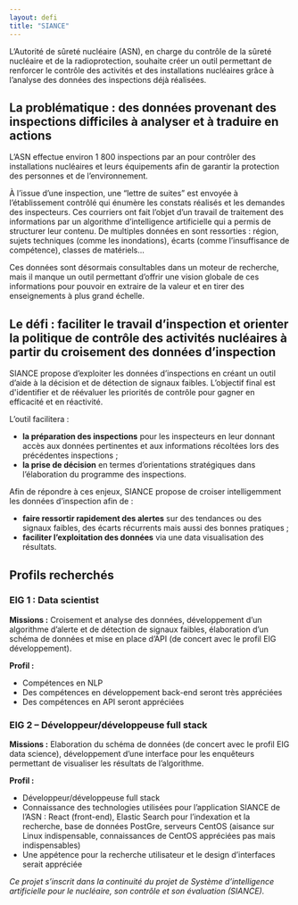 ```yaml
---
layout: defi
title: "SIANCE"
---
```

L’Autorité de sûreté nucléaire (ASN), en charge du contrôle de la sûreté nucléaire et de la radioprotection, souhaite créer un outil permettant de renforcer le contrôle des activités et des installations nucléaires grâce à l’analyse des données des inspections déjà réalisées. 

## La problématique : des données provenant des inspections difficiles à analyser et à traduire en actions
L’ASN effectue environ 1 800 inspections par an pour contrôler des installations nucléaires et leurs équipements afin de garantir la protection des personnes et de l’environnement. 

À l’issue d’une inspection, une “lettre de suites” est envoyée à l’établissement contrôlé qui énumère les constats réalisés et les demandes des inspecteurs. Ces courriers ont fait l’objet d’un travail de traitement des informations par un algorithme d’intelligence artificielle qui a permis de structurer leur contenu. De multiples données en sont ressorties : région, sujets techniques (comme les inondations), écarts (comme l’insuffisance de compétence), classes de matériels... 

Ces données sont désormais consultables dans un moteur de recherche, mais il manque un outil permettant d’offrir une vision globale de ces informations pour pouvoir en extraire de la valeur et en tirer des enseignements à plus grand échelle.

## Le défi : faciliter le travail d’inspection et orienter la politique de contrôle des activités nucléaires à partir du croisement des données d’inspection

SIANCE propose d’exploiter les données d’inspections en créant un outil d’aide à la décision et de détection de signaux faibles. L’objectif final est d'identifier et de réévaluer les priorités de contrôle pour gagner en efficacité et en réactivité.

L’outil facilitera : 
- **la préparation des inspections** pour les inspecteurs en leur donnant accès aux données pertinentes et aux informations récoltées lors des précédentes inspections ;
- **la prise de décision** en termes d’orientations stratégiques dans l’élaboration du programme des inspections. 

Afin de répondre à ces enjeux, SIANCE propose de croiser intelligemment les données d’inspection afin de : 
- **faire ressortir rapidement des alertes** sur des tendances ou des signaux faibles, des écarts récurrents mais aussi des bonnes pratiques ;
- **faciliter l’exploitation des données** via une data visualisation des résultats.

## Profils recherchés
### EIG 1 : Data scientist 
**Missions :** Croisement et analyse des données, développement d’un algorithme d’alerte et de détection de signaux faibles, élaboration d’un schéma de données et mise en place d’API (de concert avec le profil EIG développement).

**Profil :**
- Compétences en NLP
- Des compétences en développement back-end seront très appréciées
- Des compétences en API seront appréciées

### EIG 2 – Développeur/développeuse full stack 
**Missions :** Elaboration du schéma de données (de concert avec le profil EIG data science), développement d’une interface pour les enquêteurs permettant de visualiser les résultats de l’algorithme.

**Profil :**
- Développeur/développeuse full stack
- Connaissance des technologies utilisées pour l’application SIANCE de l’ASN : React (front-end), Elastic Search pour l’indexation et la recherche, base de données PostGre, serveurs CentOS (aisance sur Linux indispensable, connaissances de CentOS appréciées pas mais indispensables)
- Une appétence pour la recherche utilisateur et le design d’interfaces serait appréciée

_Ce projet s’inscrit dans la continuité du projet de Système d’intelligence artificielle pour le nucléaire, son contrôle et son évaluation (SIANCE)._
